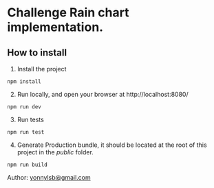 # Challenge Rain chart implementation.

## How to install

1. Install the project
 ```
 npm install
 ```
2. Run locally, and open your browser at http://localhost:8080/
 ```
 npm run dev
 ```
3. Run tests
 ```
 npm run test
 ```
4. Generate Production bundle, it should be located at the root of this project in the *public* folder.
 ```
 npm run build
 ```
 
 
 Author: yonnylsb@gmail.com
